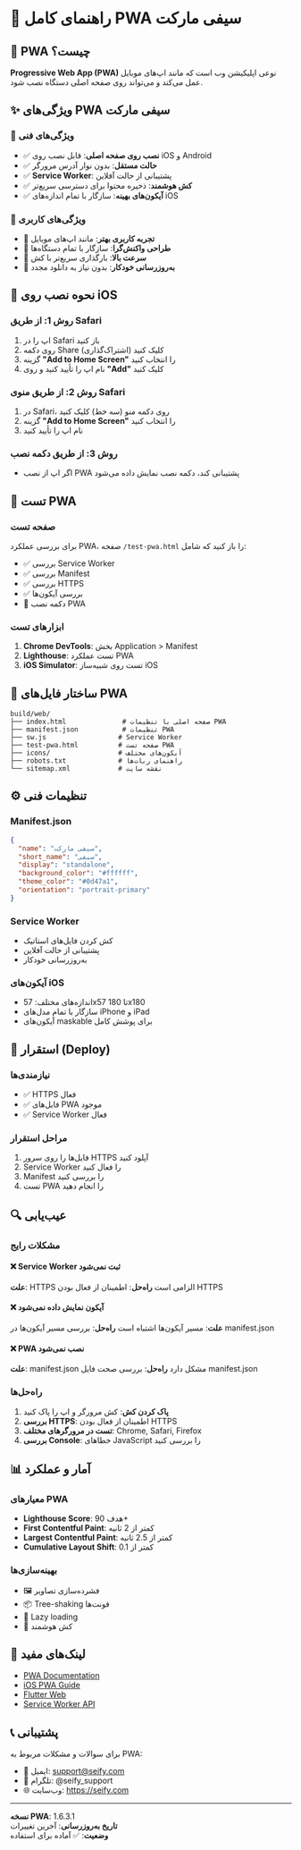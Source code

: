 # 🚀 راهنمای کامل PWA سیفی مارکت

## 📱 PWA چیست؟

**Progressive Web App (PWA)** نوعی اپلیکیشن وب است که مانند اپ‌های موبایل عمل می‌کند و می‌تواند روی صفحه اصلی دستگاه نصب شود.

## ✨ ویژگی‌های PWA سیفی مارکت

### 🔧 ویژگی‌های فنی
- ✅ **نصب روی صفحه اصلی**: قابل نصب روی iOS و Android
- ✅ **حالت مستقل**: بدون نوار آدرس مرورگر
- ✅ **Service Worker**: پشتیبانی از حالت آفلاین
- ✅ **کش هوشمند**: ذخیره محتوا برای دسترسی سریع‌تر
- ✅ **آیکون‌های بهینه**: سازگار با تمام اندازه‌های iOS

### 🎨 ویژگی‌های کاربری
- 🎯 **تجربه کاربری بهتر**: مانند اپ‌های موبایل
- 📱 **طراحی واکنش‌گرا**: سازگار با تمام دستگاه‌ها
- 🚀 **سرعت بالا**: بارگذاری سریع‌تر با کش
- 🔄 **به‌روزرسانی خودکار**: بدون نیاز به دانلود مجدد

## 📱 نحوه نصب روی iOS

### روش 1: از طریق Safari
1. اپ را در Safari باز کنید
2. روی دکمه Share (اشتراک‌گذاری) کلیک کنید
3. گزینه **"Add to Home Screen"** را انتخاب کنید
4. نام اپ را تأیید کنید و روی **"Add"** کلیک کنید

### روش 2: از طریق منوی Safari
1. در Safari، روی دکمه منو (سه خط) کلیک کنید
2. گزینه **"Add to Home Screen"** را انتخاب کنید
3. نام اپ را تأیید کنید

### روش 3: از طریق دکمه نصب
- اگر اپ از نصب PWA پشتیبانی کند، دکمه نصب نمایش داده می‌شود

## 🔧 تست PWA

### صفحه تست
برای بررسی عملکرد PWA، صفحه `/test-pwa.html` را باز کنید که شامل:
- ✅ بررسی Service Worker
- ✅ بررسی Manifest
- ✅ بررسی HTTPS
- ✅ بررسی آیکون‌ها
- 🔘 دکمه نصب PWA

### ابزارهای تست
1. **Chrome DevTools**: بخش Application > Manifest
2. **Lighthouse**: تست عملکرد PWA
3. **iOS Simulator**: تست روی شبیه‌ساز iOS

## 📁 ساختار فایل‌های PWA

```
build/web/
├── index.html              # صفحه اصلی با تنظیمات PWA
├── manifest.json           # تنظیمات PWA
├── sw.js                  # Service Worker
├── test-pwa.html          # صفحه تست PWA
├── icons/                 # آیکون‌های مختلف
├── robots.txt             # راهنمای ربات‌ها
└── sitemap.xml            # نقشه سایت
```

## ⚙️ تنظیمات فنی

### Manifest.json
```json
{
  "name": "سیفی مارکت",
  "short_name": "سیفی",
  "display": "standalone",
  "background_color": "#ffffff",
  "theme_color": "#0d47a1",
  "orientation": "portrait-primary"
}
```

### Service Worker
- کش کردن فایل‌های استاتیک
- پشتیبانی از حالت آفلاین
- به‌روزرسانی خودکار

### آیکون‌های iOS
- اندازه‌های مختلف: 57x57 تا 180x180
- سازگار با تمام مدل‌های iPhone و iPad
- آیکون‌های maskable برای پوشش کامل

## 🚀 استقرار (Deploy)

### نیازمندی‌ها
- ✅ HTTPS فعال
- ✅ فایل‌های PWA موجود
- ✅ Service Worker فعال

### مراحل استقرار
1. فایل‌ها را روی سرور HTTPS آپلود کنید
2. Service Worker را فعال کنید
3. Manifest را بررسی کنید
4. تست PWA را انجام دهید

## 🔍 عیب‌یابی

### مشکلات رایج

#### ❌ Service Worker ثبت نمی‌شود
**علت**: HTTPS الزامی است
**راه‌حل**: اطمینان از فعال بودن HTTPS

#### ❌ آیکون نمایش داده نمی‌شود
**علت**: مسیر آیکون‌ها اشتباه است
**راه‌حل**: بررسی مسیر آیکون‌ها در manifest.json

#### ❌ PWA نصب نمی‌شود
**علت**: manifest.json مشکل دارد
**راه‌حل**: بررسی صحت فایل manifest.json

### راه‌حل‌ها
1. **پاک کردن کش**: کش مرورگر و اپ را پاک کنید
2. **بررسی HTTPS**: اطمینان از فعال بودن HTTPS
3. **تست در مرورگرهای مختلف**: Chrome, Safari, Firefox
4. **بررسی Console**: خطاهای JavaScript را بررسی کنید

## 📊 آمار و عملکرد

### معیارهای PWA
- **Lighthouse Score**: هدف 90+ 
- **First Contentful Paint**: کمتر از 2 ثانیه
- **Largest Contentful Paint**: کمتر از 2.5 ثانیه
- **Cumulative Layout Shift**: کمتر از 0.1

### بهینه‌سازی‌ها
- 🖼️ فشرده‌سازی تصاویر
- 📦 Tree-shaking فونت‌ها
- 🚀 Lazy loading
- 💾 کش هوشمند

## 🔗 لینک‌های مفید

- [PWA Documentation](https://web.dev/progressive-web-apps/)
- [iOS PWA Guide](https://developer.apple.com/library/archive/documentation/AppleApplications/Reference/SafariWebContent/ConfiguringWebApplications/ConfiguringWebApplications.html)
- [Flutter Web](https://flutter.dev/web)
- [Service Worker API](https://developer.mozilla.org/en-US/docs/Web/API/Service_Worker_API)

## 📞 پشتیبانی

برای سوالات و مشکلات مربوط به PWA:
- 📧 ایمیل: support@seify.com
- 📱 تلگرام: @seify_support
- 🌐 وب‌سایت: https://seify.com

---

**نسخه PWA**: 1.6.3.1  
**تاریخ به‌روزرسانی**: آخرین تغییرات  
**وضعیت**: ✅ آماده برای استفاده
